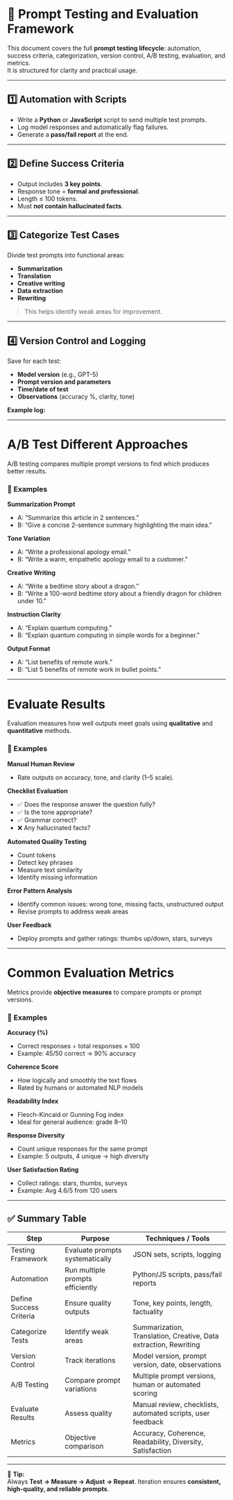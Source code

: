 # 🧪 Prompt Testing and Evaluation Framework

This document covers the full **prompt testing lifecycle**: automation, success criteria, categorization, version control, A/B testing, evaluation, and metrics.  
It is structured for clarity and practical usage.

---

## 1️⃣ Automation with Scripts

- Write a **Python** or **JavaScript** script to send multiple test prompts.  
- Log model responses and automatically flag failures.  
- Generate a **pass/fail report** at the end.

---

## 2️⃣ Define Success Criteria

- Output includes **3 key points**.  
- Response tone = **formal and professional**.  
- Length ≤ 100 tokens.  
- Must **not contain hallucinated facts**.

---

## 3️⃣ Categorize Test Cases

Divide test prompts into functional areas:

- **Summarization**  
- **Translation**  
- **Creative writing**  
- **Data extraction**  
- **Rewriting**

> This helps identify weak areas for improvement.

---

## 4️⃣ Version Control and Logging

Save for each test:

- **Model version** (e.g., GPT-5)  
- **Prompt version and parameters**  
- **Time/date of test**  
- **Observations** (accuracy %, clarity, tone)

**Example log:**


---

# A/B Test Different Approaches

A/B testing compares multiple prompt versions to find which produces better results.

### 🔹 Examples

**Summarization Prompt**  
- A: “Summarize this article in 2 sentences.”  
- B: “Give a concise 2-sentence summary highlighting the main idea.”

**Tone Variation**  
- A: “Write a professional apology email.”  
- B: “Write a warm, empathetic apology email to a customer.”

**Creative Writing**  
- A: “Write a bedtime story about a dragon.”  
- B: “Write a 100-word bedtime story about a friendly dragon for children under 10.”

**Instruction Clarity**  
- A: “Explain quantum computing.”  
- B: “Explain quantum computing in simple words for a beginner.”

**Output Format**  
- A: “List benefits of remote work.”  
- B: “List 5 benefits of remote work in bullet points.”

---

# Evaluate Results

Evaluation measures how well outputs meet goals using **qualitative** and **quantitative** methods.

### 🔹 Examples

**Manual Human Review**  
- Rate outputs on accuracy, tone, and clarity (1–5 scale).

**Checklist Evaluation**  
- ✅ Does the response answer the question fully?  
- ✅ Is the tone appropriate?  
- ✅ Grammar correct?  
- ❌ Any hallucinated facts?

**Automated Quality Testing**  
- Count tokens  
- Detect key phrases  
- Measure text similarity  
- Identify missing information

**Error Pattern Analysis**  
- Identify common issues: wrong tone, missing facts, unstructured output  
- Revise prompts to address weak areas

**User Feedback**  
- Deploy prompts and gather ratings: thumbs up/down, stars, surveys

---

# Common Evaluation Metrics

Metrics provide **objective measures** to compare prompts or prompt versions.

### 🔹 Examples

**Accuracy (%)**  
- Correct responses ÷ total responses × 100  
- Example: 45/50 correct → 90% accuracy

**Coherence Score**  
- How logically and smoothly the text flows  
- Rated by humans or automated NLP models

**Readability Index**  
- Flesch-Kincaid or Gunning Fog index  
- Ideal for general audience: grade 8–10

**Response Diversity**  
- Count unique responses for the same prompt  
- Example: 5 outputs, 4 unique → high diversity

**User Satisfaction Rating**  
- Collect ratings: stars, thumbs, surveys  
- Example: Avg 4.6/5 from 120 users

---

## ✅ Summary Table

| Step | Purpose | Techniques / Tools |
|------|---------|------------------|
| Testing Framework | Evaluate prompts systematically | JSON sets, scripts, logging |
| Automation | Run multiple prompts efficiently | Python/JS scripts, pass/fail reports |
| Define Success Criteria | Ensure quality outputs | Tone, key points, length, factuality |
| Categorize Tests | Identify weak areas | Summarization, Translation, Creative, Data extraction, Rewriting |
| Version Control | Track iterations | Model version, prompt version, date, observations |
| A/B Testing | Compare prompt variations | Multiple prompt versions, human or automated scoring |
| Evaluate Results | Assess quality | Manual review, checklists, automated scripts, user feedback |
| Metrics | Objective comparison | Accuracy, Coherence, Readability, Diversity, Satisfaction |

---

🔁 **Tip:**  
Always **Test → Measure → Adjust → Repeat**. Iteration ensures **consistent, high-quality, and reliable prompts**.
